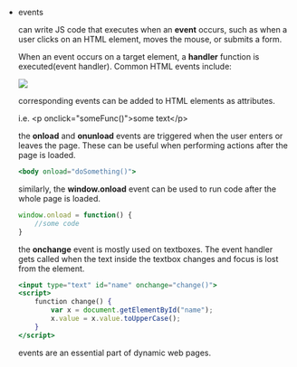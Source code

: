 -   events
    
    can write JS code that executes when an **event** occurs, such as when a user clicks on an HTML element, moves the mouse, or submits a form.
    
    When an event occurs on a target element, a **handler** function is executed(event handler). Common HTML events include:
    
    ![](https://s3.us-west-2.amazonaws.com/secure.notion-static.com/023399c4-61dd-40e1-8583-a34c7df35860/Untitled.png?X-Amz-Algorithm=AWS4-HMAC-SHA256&X-Amz-Credential=AKIAT73L2G45O3KS52Y5%2F20210308%2Fus-west-2%2Fs3%2Faws4_request&X-Amz-Date=20210308T140423Z&X-Amz-Expires=86400&X-Amz-Signature=7bff408b037b9a54e6446eec98da00ccabe804645d1331388621cac7ffc755ea&X-Amz-SignedHeaders=host&response-content-disposition=filename%20%3D%22Untitled.png%22)
    
    corresponding events can be added to HTML elements as attributes.
    
    i.e. \<p onclick="someFunc()">some text\</p>
    
    the **onload** and **onunload** events are triggered when the user enters or leaves the page. These can be useful when performing actions after the page is loaded.
    
    ```jsx
    <body onload="doSomething()">
    ```
    
    similarly, the **window.onload** event can be used to run code after the whole page is loaded.
    
    ```jsx
    window.onload = function() {
    	//some code
    }
    ```
    
    the **onchange** event is mostly used on textboxes. The event handler gets called when the text inside the textbox changes and focus is lost from the element.
    
    ```jsx
    <input type="text" id="name" onchange="change()">
    <script>
    	function change() {
    		var x = document.getElementById("name");
    		x.value = x.value.toUpperCase();
    	}
    </script>
    ```
    
    events are an essential part of dynamic web pages.
